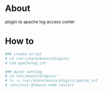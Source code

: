 # About

plugin to apache log access conter

# How to

```bash
### create script
# cd /usr/share/munin/plugins/
# vim apachelog_cnt

### munin setting
# cd /etc/munin/plugins/
# ln -s /usr/share/munin/plugins/apache_cnt .
# /etc/init.d/munin-node restart
```
